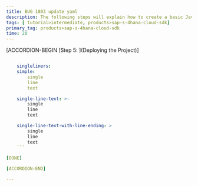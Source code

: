 ```yaml
---
title: BUG 1803 update yaml
description: The following steps will explain how to create a basic Java project to call OData services using the SAP S/4HANA Cloud SDK on Cloud Foundry.
tags: [ tutorial>intermediate, products>sap-s-4hana-cloud-sdk]
primary_tag: products>sap-s-4hana-cloud-sdk
time: 20
---
```


[ACCORDION-BEGIN [Step 5: ](Deploying the Project)]

```YAML

    singleliners:
    simple: 
        single
        line
        text

    single-line-text: >-
        single
        line
        text

    single-line-text-with-line-ending: >
        single
        line
        text
    ```

[DONE]

[ACCORDION-END]

---
